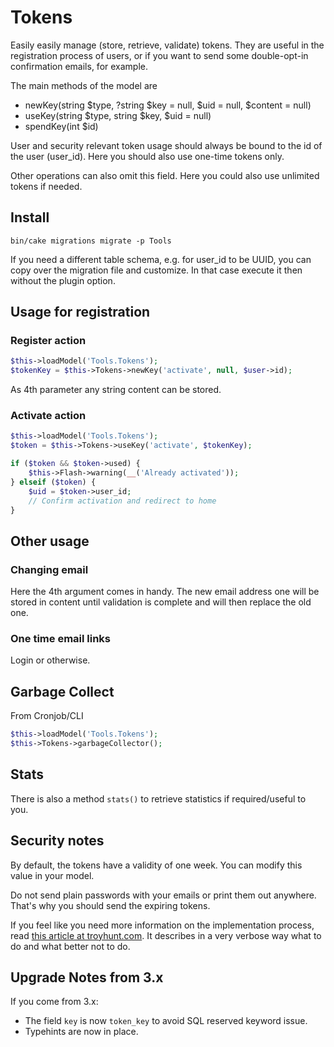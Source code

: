 # Tokens

Easily easily manage (store, retrieve, validate) tokens.
They are useful in the registration process of users,
or if you want to send some double-opt-in confirmation emails, for example.

The main methods of the model are
* newKey(string $type, ?string $key = null, $uid = null, $content = null)
* useKey(string $type, string $key, $uid = null)
* spendKey(int $id)

User and security relevant token usage should always be bound to the id of the user (user_id).
Here you should also use one-time tokens only.

Other operations can also omit this field.
Here you could also use unlimited tokens if needed.

## Install
```
bin/cake migrations migrate -p Tools
```
If you need a different table schema, e.g. for user_id to be UUID, you can copy
over the migration file and customize. In that case execute it then without the plugin option.

## Usage for registration

### Register action
```php
$this->loadModel('Tools.Tokens');
$tokenKey = $this->Tokens->newKey('activate', null, $user->id);
```

As 4th parameter any string content can be stored.

### Activate action
```php
$this->loadModel('Tools.Tokens');
$token = $this->Tokens->useKey('activate', $tokenKey);

if ($token && $token->used) {
    $this->Flash->warning(__('Already activated'));
} elseif ($token) {
    $uid = $token->user_id;
    // Confirm activation and redirect to home
}
```

## Other usage

### Changing email
Here the 4th argument comes in handy.
The new email address one will be stored in content until
validation is complete and will then replace the old one.

### One time email links
Login or otherwise.


## Garbage Collect
From Cronjob/CLI
```php
$this->loadModel('Tools.Tokens');
$this->Tokens->garbageCollector();
```

## Stats
There is also a method `stats()` to retrieve statistics if required/useful to you.

## Security notes
By default, the tokens have a validity of one week.
You can modify this value in your model.

Do not send plain passwords with your emails or print them out anywhere.
That's why you should send the expiring tokens.

If you feel like you need more information on the implementation process,
read [this article at troyhunt.com](http://www.troyhunt.com/2012/05/everything-you-ever-wanted-to-know.html).
It describes in a very verbose way what to do and what better not to do.

## Upgrade Notes from 3.x
If you come from 3.x:
- The field `key` is now `token_key` to avoid SQL reserved keyword issue.
- Typehints are now in place.
